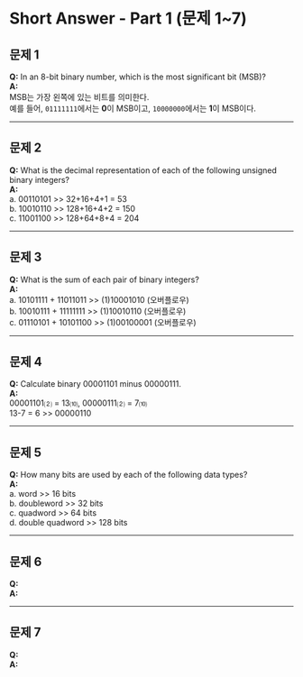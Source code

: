 # Short Answer - Part 1 (문제 1~7)

## 문제 1  
**Q:** In an 8-bit binary number, which is the most significant bit (MSB)?  
**A:**  
MSB는 가장 왼쪽에 있는 비트를 의미한다.  
예를 들어, `01111111`에서는 **0**이 MSB이고, `10000000`에서는 **1**이 MSB이다.

---

## 문제 2  
**Q:** What is the decimal representation of each of the following unsigned binary integers?   
**A:**  
a. 00110101  >> 32+16+4+1 = 53  
b. 10010110  >> 128+16+4+2 = 150  
c. 11001100  >> 128+64+8+4 = 204  
  
---

## 문제 3  
**Q:** What is the sum of each pair of binary integers?  
**A:**  
a. 10101111 + 11011011  >> (1)10001010 (오버플로우)     
b. 10010111 + 11111111  >> (1)10010110 (오버플로우)   
c. 01110101 + 10101100  >> (1)00100001 (오버플로우)  
  
---

## 문제 4  
**Q:**  Calculate binary 00001101 minus 00000111.   
**A:**  
00001101⑵ = 13⑽, 00000111⑵ = 7⑽  
13-7 = 6 >> 00000110  

---

## 문제 5  
**Q:**  How many bits are used by each of the following data types?  
**A:**  
a. word  >> 16 bits  
b. doubleword  >> 32 bits  
c. quadword  >> 64 bits  
d. double quadword  >> 128 bits  

---

## 문제 6  
**Q:**  
**A:**  

---

## 문제 7  
**Q:**  
**A:**  
